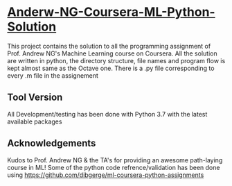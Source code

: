 # [Anderw-NG-Coursera-ML-Python-Solution](https://www.coursera.org/learn/machine-learning) 

This project contains the solution to all the programming assignment of Prof. Andrew NG's Machine Learning course on Coursera. All the solution are written in python, the directory structure, file names and program flow is kept almost same as the Octave one. There is a .py file corresponding to every .m file in the assignement 

## Tool Version
All Development/testing has been done with Python 3.7 with the latest available packages

## Acknowledgements
Kudos to Prof. Andrew NG & the TA's for providing an awesome path-laying course in ML!
Some of the python code refrence/validation has been done using https://github.com/dibgerge/ml-coursera-python-assignments
